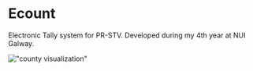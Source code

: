 Ecount
=======

Electronic Tally system for PR-STV.
Developed during my 4th year at NUI Galway.

!["county visualization"](/home/john/Projects/ecount/documentation/images/county_visualization.PNG)
